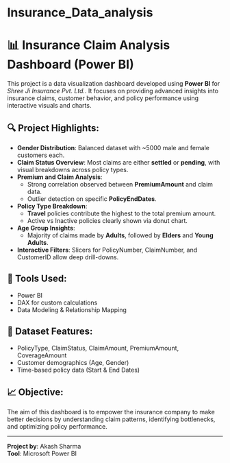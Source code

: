 # Insurance_Data_analysis
# 📊 Insurance Claim Analysis Dashboard (Power BI)

This project is a data visualization dashboard developed using **Power BI** for *Shree Ji Insurance Pvt. Ltd.*. It focuses on providing advanced insights into insurance claims, customer behavior, and policy performance using interactive visuals and charts.

## 🔍 Project Highlights:

- **Gender Distribution**: Balanced dataset with ~5000 male and female customers each.
- **Claim Status Overview**: Most claims are either **settled** or **pending**, with visual breakdowns across policy types.
- **Premium and Claim Analysis**:
  - Strong correlation observed between **PremiumAmount** and claim data.
  - Outlier detection on specific **PolicyEndDates**.
- **Policy Type Breakdown**:
  - **Travel** policies contribute the highest to the total premium amount.
  - Active vs Inactive policies clearly shown via donut chart.
- **Age Group Insights**:
  - Majority of claims made by **Adults**, followed by **Elders** and **Young Adults**.
- **Interactive Filters**: Slicers for PolicyNumber, ClaimNumber, and CustomerID allow deep drill-downs.

## 📌 Tools Used:

- Power BI
- DAX for custom calculations
- Data Modeling & Relationship Mapping

## 📂 Dataset Features:

- PolicyType, ClaimStatus, ClaimAmount, PremiumAmount, CoverageAmount
- Customer demographics (Age, Gender)
- Time-based policy data (Start & End Dates)

## 📈 Objective:

The aim of this dashboard is to empower the insurance company to make better decisions by understanding claim patterns, identifying bottlenecks, and optimizing policy performance.

---

**Project by**: Akash Sharma  
**Tool**: Microsoft Power BI  

